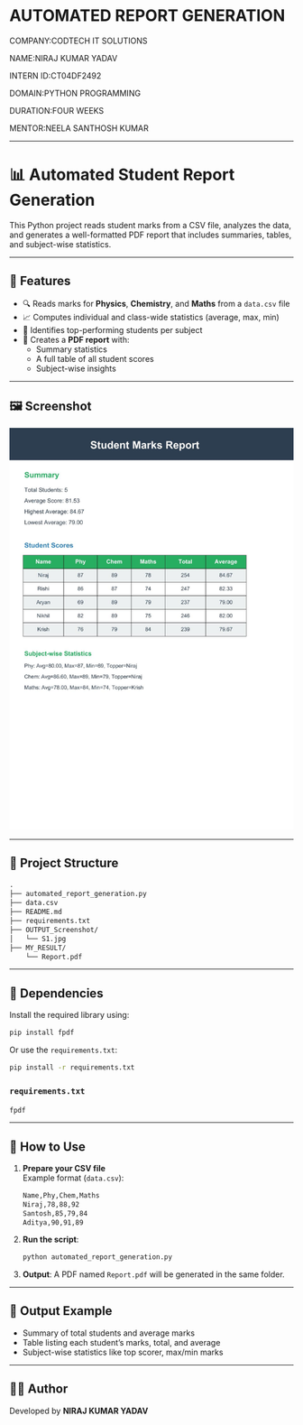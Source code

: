 # AUTOMATED REPORT GENERATION

COMPANY:CODTECH IT SOLUTIONS

NAME:NIRAJ KUMAR YADAV

INTERN ID:CT04DF2492

DOMAIN:PYTHON PROGRAMMING

DURATION:FOUR WEEKS

MENTOR:NEELA SANTHOSH KUMAR

---

# 📊 Automated Student Report Generation

This Python project reads student marks from a CSV file, analyzes the data, and generates a well-formatted PDF report that includes summaries, tables, and subject-wise statistics.

---

## 🧠 Features

- 🔍 Reads marks for **Physics**, **Chemistry**, and **Maths** from a `data.csv` file
- 📈 Computes individual and class-wide statistics (average, max, min)
- 👑 Identifies top-performing students per subject
- 📝 Creates a **PDF report** with:
  - Summary statistics
  - A full table of all student scores
  - Subject-wise insights

---

## 🖼️ Screenshot

![Screenshot](OUTPUT_Screenshot/S1.jpg)

---


## 📁 Project Structure

```
.
├── automated_report_generation.py
├── data.csv
├── README.md
├── requirements.txt
├── OUTPUT_Screenshot/            
│   └── S1.jpg
├── MY_RESULT/            
    └── Report.pdf
```

---

## 📌 Dependencies

Install the required library using:

```bash
pip install fpdf
```

Or use the `requirements.txt`:
```bash
pip install -r requirements.txt
```

### `requirements.txt`
```
fpdf
```

---

## 📄 How to Use

1. **Prepare your CSV file**  
   Example format (`data.csv`):
   ```csv
   Name,Phy,Chem,Maths
   Niraj,78,88,92
   Santosh,85,79,84
   Aditya,90,91,89
   ```

2. **Run the script**:
   ```bash
   python automated_report_generation.py
   ```

3. **Output**:
   A PDF named `Report.pdf` will be generated in the same folder.

---

## 🧾 Output Example

- Summary of total students and average marks
- Table listing each student’s marks, total, and average
- Subject-wise statistics like top scorer, max/min marks

---

## 👨‍💻 Author

Developed by **NIRAJ KUMAR YADAV**